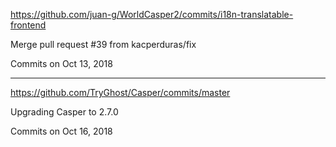 https://github.com/juan-g/WorldCasper2/commits/i18n-translatable-frontend

Merge pull request #39 from kacperduras/fix

Commits on Oct 13, 2018

---

https://github.com/TryGhost/Casper/commits/master

Upgrading Casper to 2.7.0

Commits on Oct 16, 2018